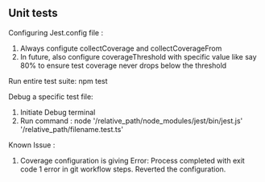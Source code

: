 ## Unit tests

Configuring Jest.config file : 
1. Always configute collectCoverage and collectCoverageFrom
2. In future, also configure coverageThreshold with specific value like say 80% to ensure test coverage never drops below the threshold

Run entire test suite:
npm test

Debug a specific test file:
1. Initiate Debug terminal
2. Run command : node '/relative_path/node_modules/jest/bin/jest.js' '/relative_path/filename.test.ts'

Known Issue : 
1. Coverage configuration is giving Error: Process completed with exit code 1 error in git workflow steps. Reverted the configuration.